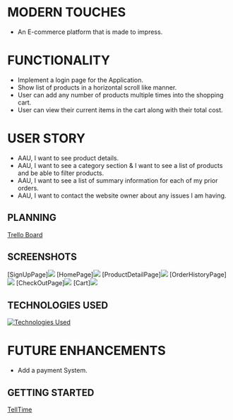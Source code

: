 # MODERN TOUCHES
 
* An E-commerce platform that is made to impress.

# FUNCTIONALITY 

* Implement a login page for the Application.
* Show list of products in a horizontal scroll like manner.
* User can add any number of products multiple times into the shopping cart.
* User can view their current items in the cart along with their total cost.

# USER STORY

* AAU, I want to see product details.
* AAU, I want to see a category section & I want to see a list of products and be able to filter products.
* AAU, I want to see a list of summary information for each of my prior orders.
* AAU, I want to contact the website owner about any issues I am having.

## PLANNING

[Trello Board](https://trello.com/b/c6Ql5rcM/modern-touches)


## SCREENSHOTS
[SignUpPage]<img src ="https://i.imgur.com/Qbvb92k.png">
[HomePage]<img src ="https://i.imgur.com/LdACAKA.png">
[ProductDetailPage]<img src ="https://i.imgur.com/Byps8Hd.png">
[OrderHistoryPage]<img src ="https://i.imgur.com/rXHpbTO.png">
[CheckOutPage]<img src ="https://i.imgur.com/VBI8lUh.png">
[Cart]<img src ="https://i.imgur.com/pjFYYdg.png">



## TECHNOLOGIES USED

[![Technologies Used](https://skillicons.dev/icons?i=react,js,mongodb,nodejs,express,github,heroku,html,css,visualstudio,bootstrap,styledcomponents,flutter&perline=3)](https://skillicons.dev)

# FUTURE ENHANCEMENTS

* Add a payment System.

## GETTING STARTED

[TellTime]()